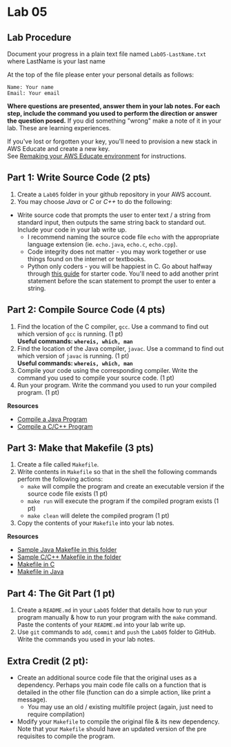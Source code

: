 # Lab 05

## Lab Procedure
Document your progress in a plain text file named `Lab05-LastName.txt`  
where LastName is your last name

At the top of the file please enter your personal details as follows:
```
Name: Your name
Email: Your email

```

**Where questions are presented, answer them in your lab notes.  For each step, include the command you used to perform the direction or answer the question posed.**  If you did something "wrong" make a note of it in your lab.  These are learning experiences.

If you've lost or forgotten your key, you'll need to provision a new stack in AWS Educate and create a new key.  
See [Remaking your AWS Educate environment](../../..) for instructions.

## Part 1: Write Source Code (2 pts)
1. Create a `Lab05` folder in your github repository in your AWS account. 
2. You may choose *Java* or *C* or *C++* to do the following:
* Write source code that prompts the user to enter text / a string from standard input, then outputs the same string back to standard out.  Include your code in your lab write up.
    * I recommend naming the source code file `echo` with the appropriate language extension (ie. `echo.java`, `echo.c`, `echo.cpp`).
    * Code integrity does not matter - you may work together or use things found on the internet or textbooks.
    * Python only coders - you will be happiest in C.  Go about halfway through [this guide](https://www.geeksforgeeks.org/strings-in-c-2/) for starter code.  You'll need to add another print statement before the scan statement to prompt the user to enter a string. 

## Part 2: Compile Source Code (4 pts)
1. Find the location of the C compiler, `gcc`.  Use a command to find out which version of `gcc` is running.  (1 pt)  
**Useful commands: `whereis, which, man`**
2. Find the location of the Java compiler, `javac`.  Use a command to find out which version of `javac` is running.  (1 pt)  
**Useful commands: `whereis, which, man`**
3. Compile your code using the corresponding compiler.  Write the command you used to compile your source code.  (1 pt)  
4. Run your program.  Write the command you used to run your compiled program.  (1 pt)  

**Resources**
* [Compile a Java Program](https://beginnersbook.com/2013/05/first-java-program/)
* [Compile a C/C++ Program](https://www3.ntu.edu.sg/home/ehchua/programming/cpp/gcc_make.html)

## Part 3: Make that Makefile (3 pts)
1. Create a file called `Makefile`.
2. Write contents in `Makefile` so that in the shell the following commands perform the following actions:
    * `make` will compile the program and create an executable version if the source code file exists (1 pt)
    * `make run` will execute the program if the compiled program exists (1 pt)
    * `make clean` will delete the compiled program (1 pt)
3. Copy the contents of your `Makefile` into your lab notes.

**Resources**
* [Sample Java Makefile in this folder](./Makefile-Java)
* [Sample C/C++ Makefile in the folder](./Makefile-C)
* [Makefile in C](https://www.cs.swarthmore.edu/~newhall/unixhelp/howto_makefiles.html#C)
* [Makefile in Java](https://www.cs.swarthmore.edu/~newhall/unixhelp/howto_makefiles.html#java)

## Part 4: The Git Part (1 pt)
1. Create a `README.md` in your `Lab05` folder that details how to run your program manually & how to run your program with the `make` command.  Paste the contents of your `README.md` into your lab write up.
2. Use `git` commands to `add`, `commit` and `push` the `Lab05` folder to GitHub.  Write the commands you used in your lab notes.

## Extra Credit (2 pt): 
* Create an additional source code file that the original uses as a dependency.  Perhaps you main code file calls on a function that is detailed in the other file (function can do a simple action, like print a message).
    * You may use an old / existing multifile project (again, just need to require compilation)
* Modify your `Makefile` to compile the original file & its new dependency.  Note that your `Makefile` should have an updated version of the pre requisites to compile the program.